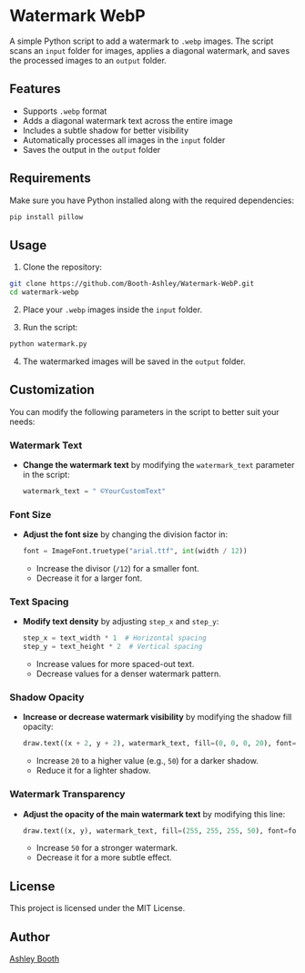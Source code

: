 # Watermark WebP

A simple Python script to add a watermark to `.webp` images. The script scans an `input` folder for images, applies a diagonal watermark, and saves the processed images to an `output` folder.

## Features

- Supports `.webp` format
- Adds a diagonal watermark text across the entire image
- Includes a subtle shadow for better visibility
- Automatically processes all images in the `input` folder
- Saves the output in the `output` folder

## Requirements

Make sure you have Python installed along with the required dependencies:

```bash
pip install pillow
```

## Usage

1. Clone the repository:

```bash
git clone https://github.com/Booth-Ashley/Watermark-WebP.git
cd watermark-webp
```

2. Place your `.webp` images inside the `input` folder.

3. Run the script:

```bash
python watermark.py
```

4. The watermarked images will be saved in the `output` folder.

## Customization

You can modify the following parameters in the script to better suit your needs:

### Watermark Text

- **Change the watermark text** by modifying the `watermark_text` parameter in the script:
  ```python
  watermark_text = " ©YourCustomText"
  ```

### Font Size

- **Adjust the font size** by changing the division factor in:
  ```python
  font = ImageFont.truetype("arial.ttf", int(width / 12))
  ```
  - Increase the divisor (`/12`) for a smaller font.
  - Decrease it for a larger font.

### Text Spacing

- **Modify text density** by adjusting `step_x` and `step_y`:
  ```python
  step_x = text_width * 1  # Horizontal spacing
  step_y = text_height * 2  # Vertical spacing
  ```
  - Increase values for more spaced-out text.
  - Decrease values for a denser watermark pattern.

### Shadow Opacity

- **Increase or decrease watermark visibility** by modifying the shadow fill opacity:
  ```python
  draw.text((x + 2, y + 2), watermark_text, fill=(0, 0, 0, 20), font=font)
  ```
  - Increase `20` to a higher value (e.g., `50`) for a darker shadow.
  - Reduce it for a lighter shadow.

### Watermark Transparency

- **Adjust the opacity of the main watermark text** by modifying this line:
  ```python
  draw.text((x, y), watermark_text, fill=(255, 255, 255, 50), font=font)
  ```
  - Increase `50` for a stronger watermark.
  - Decrease it for a more subtle effect.

## License

This project is licensed under the MIT License.

## Author

[Ashley Booth](https://github.com/Booth-Ashley)

